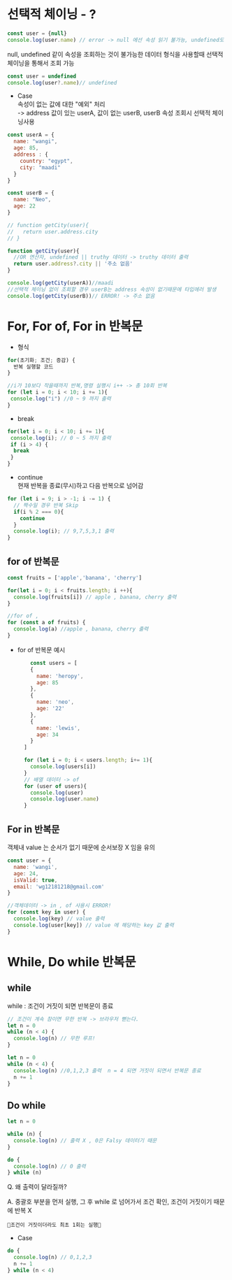 # 선택적 체이닝 - ?
```jsx
const user = {null}
console.log(user.name) // error -> null 에선 속성 읽기 불가능, undefined도 마찬가지
```
null, undefined 같이 속성을 조회하는 것이 불가능한 데이터 형식을 사용할때 선택적 체이닝을 통해서 조회 가능

```jsx
const user = undefined
console.log(user?.name)// undefined
```

- Case  
속성이 없는 값에 대한 "예외" 처리  
-> address 값이 있는 userA, 값이 없는 userB, userB 속성 조회시 선택적 체이닝사용
```jsx
const userA = {
  name: "wangi",
  age: 85,
  address : {
    country: "egypt",
    city: "maadi"
  }
}

const userB = {
  name: "Neo",
  age: 22
}

// function getCity(user){
//   return user.address.city
// }

function getCity(user){
  //OR 연산자, undefined || truthy 데이터 -> truthy 데이터 출력
  return user.address?.city || '주소 없음'
}

console.log(getCity(userA))//maadi
//선택적 체이닝 없이 조회할 경우 userB는 address 속성이 없기때문에 타입에러 발생
console.log(getCity(userB))// ERROR! -> 주소 없음
```

# For, For of, For in 반복문
- 형식
```jsx
for(초기화; 조건; 증감) {
  반복 실행할 코드
}

//i가 10보다 작을때까지 반복,명령 실행시 i++ -> 총 10회 반복
for (let i = 0; i < 10; i += 1){
 console.log("i") //0 ~ 9 까지 출력
}
```

- break
```jsx
for(let i = 0; i < 10; i += 1){
 console.log(i); // 0 ~ 5 까지 출력
 if (i > 4) {
  break
 }
}
```

- continue  
현재 반복을 종료(무시)하고 다음 반복으로 넘어감
```jsx
for (let i = 9; i > -1; i -= 1) {
  // 짝수일 경우 반복 Skip
  if(i % 2 === 0){
    continue
  }
  console.log(i); // 9,7,5,3,1 출력
}
```

## for of 반복문
```jsx
const fruits = ['apple','banana', 'cherry']

for(let i = 0; i < fruits.length; i ++){
  console.log(fruits[i]) // apple , banana, cherry 출력
}

//for of , 
for (const a of fruits) {
  console.log(a) //apple , banana, cherry 출력
}
```  

- for of 반복문 예시
  ```jsx
      const users = [
      {
        name: 'heropy',
        age: 85
      },
      {
        name: 'neo',
        age: '22'
      },
      {
        name: 'lewis',
        age: 34
      }
    ]

    for (let i = 0; i < users.length; i+= 1){
      console.log(users[i])
    }
    // 배열 데이터 -> of
    for (user of users){
      console.log(user)
      console.log(user.name)
    }
  ```

## For in 반복문
객체내 value 는 순서가 없기 때문에 순서보장 X 임을 유의
```jsx
const user = {
  name: 'wangi',
  age: 24,
  isValid: true,
  email: 'wg12181218@gmail.com'
}

//객체데이터 -> in , of 사용시 ERROR!
for (const key in user) {
  console.log(key) // value 출력
  console.log(user[key]) // value 에 해당하는 key 값 출력
}
```

# While, Do while 반복문

## while
while : 조건이 거짓이 되면 반복문이 종료
```jsx
// 조건이 계속 참이면 무한 반복 -> 브라우저 뻗는다.
let n = 0
while (n < 4) {
  console.log(n) // 무한 루프!
}

let n = 0
while (n < 4) {
  console.log(n) //0,1,2,3 출력  n = 4 되면 거짓이 되면서 반복문 종료
  n += 1
}
```

## Do while

```jsx
let n = 0

while (n) {
  console.log(n) // 출력 X , 0은 Falsy 데이터기 때문
}

do {
  console.log(n) // 0 출력
} while (n)
```
Q. 왜 출력이 달라질까?

A. 중괄호 부분을 먼저 실행, 그 후 while 로 넘어가서 조건 확인, 조건이 거짓이기 때문에 반복 X
```
🚨조건이 거짓이더라도 최초 1회는 실행🚨
```

- Case 
```jsx
do {
  console.log(n) // 0,1,2,3
  n += 1
} while (n < 4)
```

